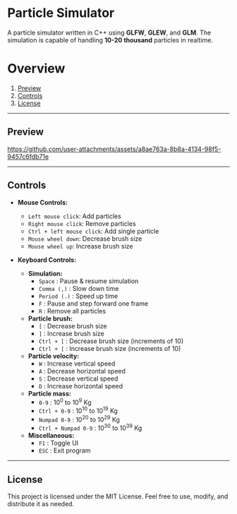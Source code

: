 # Particle Simulator

A particle simulator written in C++ using **GLFW**, **GLEW**, and **GLM**. The simulation is capable of handling **10-20 thousand** particles in realtime.

# Overview

1. [Preview](#preview)
2. [Controls](#controls)
3. [License](#license)

---

## Preview

https://github.com/user-attachments/assets/a8ae763a-8b8a-4134-98f5-9457c6fdb71e

---

## Controls

- **Mouse Controls:**

  - `Left mouse click`: Add particles
  - `Right mouse click`: Remove particles
  - `Ctrl + left mouse click`: Add single particle
  - `Mouse wheel down`: Decrease brush size
  - `Mouse wheel up`: Increase brush size

- **Keyboard Controls:**
  - **Simulation:**
    - `Space` : Pause & resume simulation
    - `Comma (,)` : Slow down time
    - `Period (.)` : Speed up time
    - `F` : Pause and step forward one frame
    - `R` : Remove all particles
  - **Particle brush:**
    - `[` : Decrease brush size
    - `]` : Increase brush size
    - `Ctrl + [` : Decrease brush size (increments of 10)
    - `Ctrl + [` : Increase brush size (increments of 10)
  - **Particle velocity:**
    - `W` : Increase vertical speed
    - `A` : Decrease horizontal speed
    - `S` : Decrease vertical speed
    - `D` : Increase horizontal speed
  - **Particle mass:**
    - `0-9` : 10<sup>0</sup> to 10<sup>9</sup> Kg
    - `Ctrl + 0-9` : 10<sup>10</sup> to 10<sup>19</sup> Kg
    - `Numpad 0-9` : 10<sup>20</sup> to 10<sup>29</sup> Kg
    - `Ctrl + Numpad 0-9` : 10<sup>30</sup> to 10<sup>39</sup> Kg
  - **Miscellaneous:**
    - `F1` : Toggle UI
    - `ESC` : Exit program

---

## License

This project is licensed under the MIT License. Feel free to use, modify, and distribute it as needed.
